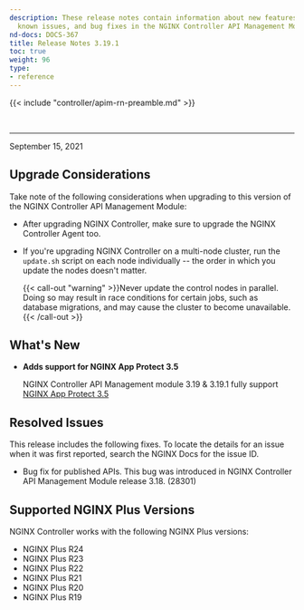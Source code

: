 ```yaml
---
description: These release notes contain information about new features, improvements,
  known issues, and bug fixes in the NGINX Controller API Management Module.
nd-docs: DOCS-367
title: Release Notes 3.19.1
toc: true
weight: 96
type:
- reference
---
```


{{< include "controller/apim-rn-preamble.md" >}}

&nbsp;

---

September 15, 2021

## Upgrade Considerations

Take note of the following considerations when upgrading to this version of the NGINX Controller API Management Module:

- After upgrading NGINX Controller, make sure to upgrade the NGINX Controller Agent too.

- If you're upgrading NGINX Controller on a multi-node cluster, run the `update.sh` script on each node individually -- the order in which you update the nodes doesn't matter.

  {{< call-out "warning" >}}Never update the control nodes in parallel. Doing so may result in race conditions for certain jobs, such as database migrations, and may cause the cluster to become unavailable.{{< /call-out >}}

## What's New

- **Adds support for NGINX App Protect 3.5**

  NGINX Controller API Management module 3.19 & 3.19.1 fully support [NGINX App Protect 3.5](https://docs.nginx.com/nginx-app-protect/releases/#release-35)

## Resolved Issues

This release includes the following fixes. To locate the details for an issue when it was first reported, search the NGINX Docs for the issue ID.

- Bug fix for published APIs. This bug was introduced in NGINX Controller API Management Module release 3.18. (28301)

## Supported NGINX Plus Versions

NGINX Controller works with the following NGINX Plus versions:

- NGINX Plus R24
- NGINX Plus R23
- NGINX Plus R22
- NGINX Plus R21
- NGINX Plus R20
- NGINX Plus R19
